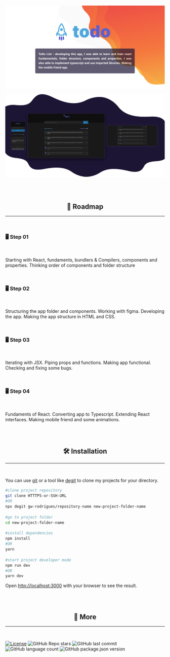![header](./.github/header.png)

![demo](./.github/demo.png)

<br/><br/>

<h2 align="center">🧭 Roadmap</h2>
<hr/>
<br/>

### 🖥 Step 01

<br/>

<p>Starting with React, fundaments, bundlers & Compilers, components and properties. Thinking order of components and folder structure</p>

<br/>

### 🖥 Step 02

<br/>

<p>Structuring the app folder and components. Working with figma. Developing the app. Making the app structure in HTML and CSS.</p>

<br/>

### 🖥 Step 03

<br/>

<p>Iterating with JSX. Piping props and functions. Making app functional. Checking and fixing some bugs.</p>

<br/>

### 🖥 Step 04

<br/>

<p>Fundaments of React. Converting app to Typescript. Extending React interfaces. Making mobile friend and some animations.</p>

<br/><br/>

<h2 align="center">🛠 Installation</h2>
<hr/>
<br/>

You can use [git](https://git-scm.com) or a tool like [degit](https://github.com/Rich-Harris/degit) to clone my projects for your directory.

```sh
#clone project repository
git clone HTTTPS-or-SSH-URL
#OR
npx degit gw-rodrigues/repository-name new-project-folder-name

#go to project folder
cd new-project-folder-name

#install dependencies
npm install
#OR
yarn

#start project developer mode
npm run dev
#OR
yarn dev
```

Open [http://localhost:3000](http://localhost:3000) with your browser to see the result.

<br/><br/>

<h2 align="center">🔬 More</h2>
<hr/>
<br/>

[![License](https://img.shields.io/badge/license-MIT-green?style=for-the-badge)](./LICENSE)
![GitHub Repo stars](https://img.shields.io/github/stars/gw-rodrigues/ignite-react-2022-to-do-list?style=for-the-badge)
![GitHub last commit](https://img.shields.io/github/last-commit/gw-rodrigues/ignite-react-2022-to-do-list?style=for-the-badge)
![GitHub language count](https://img.shields.io/github/languages/count/gw-rodrigues/ignite-react-2022-to-do-list?style=for-the-badge)
![GitHub package.json version](https://img.shields.io/github/package-json/v/gw-rodrigues/ignite-react-2022-to-do-list?style=for-the-badge)
